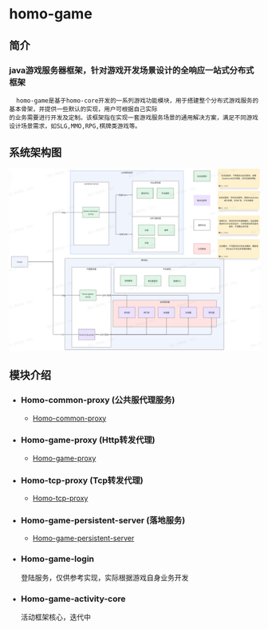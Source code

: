 # homo-game

## 简介
### java游戏服务器框架，针对游戏开发场景设计的全响应一站式分布式框架
```text
  homo-game是基于homo-core开发的一系列游戏功能模块，用于搭建整个分布式游戏服务的基本骨架，并提供一些默认的实现，用户可根据自己实际
的业务需要进行开发及定制。该框架指在实现一套游戏服务场景的通用解决方案，满足不同游戏设计场景需求，如SLG,MMO,RPG,棋牌类游戏等。
```
## 系统架构图
![homo-proxy](docs/images/架构图.jpg)
## 模块介绍
- ### Homo-common-proxy (公共服代理服务)
  - [Homo-common-proxy](docs/homo_common_proxy.md) 
- ### Homo-game-proxy (Http转发代理)
  - [Homo-game-proxy](docs/homo_game_proxy.md) 
- ### Homo-tcp-proxy (Tcp转发代理)
  - [Homo-tcp-proxy](docs/homo_tcp_proxy.md) 
- ### Homo-game-persistent-server (落地服务)
  - [Homo-game-persistent-server](docs/homo_persistent.md) 
- ### Homo-game-login 
  登陆服务，仅供参考实现，实际根据游戏自身业务开发 
- ### Homo-game-activity-core
  活动框架核心，迭代中
